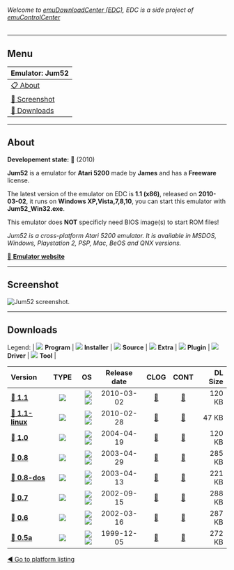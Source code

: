 ###### Welcome to [emuDownloadCenter (EDC)](https://github.com/PhoenixInteractiveNL/emuDownloadCenter/wiki/), EDC is a side project of [emuControlCenter](https://github.com/PhoenixInteractiveNL/emuControlCenter/wiki/)
***
## Menu
| **Emulator: Jum52** |
|:---------|
| [:clipboard: About](#about) |
| [:sunrise: Screenshot](#screenshot) |
| [:floppy_disk: Downloads](#downloads) |
***
## About
**Developement state:** :red_circle: (2010)

**Jum52** is a emulator for **Atari 5200** made by **James** and has a **Freeware** license.

The latest version of the emulator on EDC is **1.1 (x86)**, released on **2010-03-02**, it runs on **Windows XP,Vista,7,8,10**, you can start this emulator with **Jum52_Win32.exe**.

This emulator does **NOT** specificly need BIOS image(s) to start ROM files!

_Jum52 is a cross-platform Atari 5200 emulator. It is available in MSDOS, Windows, Playstation 2, PSP, Mac, BeOS and QNX versions._

[:link: **Emulator website**](http://jum.pdroms.de/emulators/emu5200.html)
***
## Screenshot
![](https://raw.githubusercontent.com/PhoenixInteractiveNL/emuDownloadCenter/master/hooks/jum52/emulator_screen_01.jpg "Jum52 screenshot.")
***
## Downloads
Legend: | 
![](https://raw.githubusercontent.com/wiki/PhoenixInteractiveNL/emuDownloadCenter/images_misc/icon_program_24.png) **Program** | 
![](https://raw.githubusercontent.com/wiki/PhoenixInteractiveNL/emuDownloadCenter/images_misc/icon_installer_24.png) **Installer** | 
![](https://raw.githubusercontent.com/wiki/PhoenixInteractiveNL/emuDownloadCenter/images_misc/icon_source_code_24.png) **Source** | 
![](https://raw.githubusercontent.com/wiki/PhoenixInteractiveNL/emuDownloadCenter/images_misc/icon_extra_24.png) **Extra** | 
![](https://raw.githubusercontent.com/wiki/PhoenixInteractiveNL/emuDownloadCenter/images_misc/icon_plugin_24.png) **Plugin** | 
![](https://raw.githubusercontent.com/wiki/PhoenixInteractiveNL/emuDownloadCenter/images_misc/icon_driver_24.png) **Driver** | 
![](https://raw.githubusercontent.com/wiki/PhoenixInteractiveNL/emuDownloadCenter/images_misc/icon_tool_24.png) **Tool** | 
 
| Version | TYPE | OS | Release date | CLOG | CONT | DL Size |
|:--------|:----:|---:|:------------:|:----:|:----:|--------:|
| [:floppy_disk: **1.1**](https://github.com/PhoenixInteractiveNL/edc-repo0001/raw/master/jum52/1.1.7z) | ![](https://raw.githubusercontent.com/wiki/PhoenixInteractiveNL/emuDownloadCenter/images_misc/icon_program_24.png) | ![](https://raw.githubusercontent.com/wiki/PhoenixInteractiveNL/emuDownloadCenter/images_misc/logo_windows_24.png)![](https://raw.githubusercontent.com/wiki/PhoenixInteractiveNL/emuDownloadCenter/images_misc/icon_32-bit_24.png) | 2010-03-02 | [:page_facing_up:](https://github.com/PhoenixInteractiveNL/edc-repo0001/blob/master/jum52/1.1_changelog.txt) | [:mag_right:](https://github.com/PhoenixInteractiveNL/edc-repo0001/blob/master/jum52/1.1_contents.txt) | 120 KB |
| [:floppy_disk: **1.1-linux**](https://github.com/PhoenixInteractiveNL/edc-repo0001/raw/master/jum52/1.1-linux.7z) | ![](https://raw.githubusercontent.com/wiki/PhoenixInteractiveNL/emuDownloadCenter/images_misc/icon_program_24.png) | ![](https://raw.githubusercontent.com/wiki/PhoenixInteractiveNL/emuDownloadCenter/images_misc/logo_linux_24.png)![](https://raw.githubusercontent.com/wiki/PhoenixInteractiveNL/emuDownloadCenter/images_misc/icon_32-bit_24.png) | 2010-02-28 | [:page_facing_up:](https://github.com/PhoenixInteractiveNL/edc-repo0001/blob/master/jum52/1.1-linux_changelog.txt) | [:mag_right:](https://github.com/PhoenixInteractiveNL/edc-repo0001/blob/master/jum52/1.1-linux_contents.txt) | 47 KB |
| [:floppy_disk: **1.0**](https://github.com/PhoenixInteractiveNL/edc-repo0001/raw/master/jum52/1.0.7z) | ![](https://raw.githubusercontent.com/wiki/PhoenixInteractiveNL/emuDownloadCenter/images_misc/icon_program_24.png) | ![](https://raw.githubusercontent.com/wiki/PhoenixInteractiveNL/emuDownloadCenter/images_misc/logo_windows_24.png)![](https://raw.githubusercontent.com/wiki/PhoenixInteractiveNL/emuDownloadCenter/images_misc/icon_32-bit_24.png) | 2004-04-19 | [:page_facing_up:](https://github.com/PhoenixInteractiveNL/edc-repo0001/blob/master/jum52/1.0_changelog.txt) | [:mag_right:](https://github.com/PhoenixInteractiveNL/edc-repo0001/blob/master/jum52/1.0_contents.txt) | 120 KB |
| [:floppy_disk: **0.8**](https://github.com/PhoenixInteractiveNL/edc-repo0001/raw/master/jum52/0.8.7z) | ![](https://raw.githubusercontent.com/wiki/PhoenixInteractiveNL/emuDownloadCenter/images_misc/icon_program_24.png) | ![](https://raw.githubusercontent.com/wiki/PhoenixInteractiveNL/emuDownloadCenter/images_misc/logo_windows_24.png)![](https://raw.githubusercontent.com/wiki/PhoenixInteractiveNL/emuDownloadCenter/images_misc/icon_32-bit_24.png) | 2003-04-29 | [:page_facing_up:](https://github.com/PhoenixInteractiveNL/edc-repo0001/blob/master/jum52/0.8_changelog.txt) | [:mag_right:](https://github.com/PhoenixInteractiveNL/edc-repo0001/blob/master/jum52/0.8_contents.txt) | 285 KB |
| [:floppy_disk: **0.8-dos**](https://github.com/PhoenixInteractiveNL/edc-repo0001/raw/master/jum52/0.8-dos.7z) | ![](https://raw.githubusercontent.com/wiki/PhoenixInteractiveNL/emuDownloadCenter/images_misc/icon_program_24.png) | ![](https://raw.githubusercontent.com/wiki/PhoenixInteractiveNL/emuDownloadCenter/images_misc/logo_dos_24.png)![](https://raw.githubusercontent.com/wiki/PhoenixInteractiveNL/emuDownloadCenter/images_misc/icon_32-bit_24.png) | 2003-04-13 | [:page_facing_up:](https://github.com/PhoenixInteractiveNL/edc-repo0001/blob/master/jum52/0.8-dos_changelog.txt) | [:mag_right:](https://github.com/PhoenixInteractiveNL/edc-repo0001/blob/master/jum52/0.8-dos_contents.txt) | 221 KB |
| [:floppy_disk: **0.7**](https://github.com/PhoenixInteractiveNL/edc-repo0001/raw/master/jum52/0.7.7z) | ![](https://raw.githubusercontent.com/wiki/PhoenixInteractiveNL/emuDownloadCenter/images_misc/icon_program_24.png) | ![](https://raw.githubusercontent.com/wiki/PhoenixInteractiveNL/emuDownloadCenter/images_misc/logo_windows_24.png)![](https://raw.githubusercontent.com/wiki/PhoenixInteractiveNL/emuDownloadCenter/images_misc/icon_32-bit_24.png) | 2002-09-15 | [:page_facing_up:](https://github.com/PhoenixInteractiveNL/edc-repo0001/blob/master/jum52/0.7_changelog.txt) | [:mag_right:](https://github.com/PhoenixInteractiveNL/edc-repo0001/blob/master/jum52/0.7_contents.txt) | 288 KB |
| [:floppy_disk: **0.6**](https://github.com/PhoenixInteractiveNL/edc-repo0001/raw/master/jum52/0.6.7z) | ![](https://raw.githubusercontent.com/wiki/PhoenixInteractiveNL/emuDownloadCenter/images_misc/icon_program_24.png) | ![](https://raw.githubusercontent.com/wiki/PhoenixInteractiveNL/emuDownloadCenter/images_misc/logo_windows_24.png)![](https://raw.githubusercontent.com/wiki/PhoenixInteractiveNL/emuDownloadCenter/images_misc/icon_32-bit_24.png) | 2002-03-16 | [:page_facing_up:](https://github.com/PhoenixInteractiveNL/edc-repo0001/blob/master/jum52/0.6_changelog.txt) | [:mag_right:](https://github.com/PhoenixInteractiveNL/edc-repo0001/blob/master/jum52/0.6_contents.txt) | 287 KB |
| [:floppy_disk: **0.5a**](https://github.com/PhoenixInteractiveNL/edc-repo0001/raw/master/jum52/0.5a.7z) | ![](https://raw.githubusercontent.com/wiki/PhoenixInteractiveNL/emuDownloadCenter/images_misc/icon_program_24.png) | ![](https://raw.githubusercontent.com/wiki/PhoenixInteractiveNL/emuDownloadCenter/images_misc/logo_windows_24.png)![](https://raw.githubusercontent.com/wiki/PhoenixInteractiveNL/emuDownloadCenter/images_misc/icon_32-bit_24.png) | 1999-12-05 | [:page_facing_up:](https://github.com/PhoenixInteractiveNL/edc-repo0001/blob/master/jum52/0.5a_changelog.txt) | [:mag_right:](https://github.com/PhoenixInteractiveNL/edc-repo0001/blob/master/jum52/0.5a_contents.txt) | 272 KB |

[:arrow_backward: Go to platform listing](https://github.com/PhoenixInteractiveNL/emuDownloadCenter/wiki/EDC-Platform-List)
